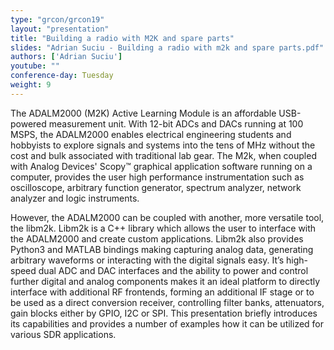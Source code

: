 ```yaml
---
type: "grcon/grcon19"
layout: "presentation"
title: "Building a radio with M2K and spare parts"
slides: "Adrian Suciu - Building a radio with m2k and spare parts.pdf"
authors: ['Adrian Suciu']
youtube: ""
conference-day: Tuesday
weight: 9
---
```

The ADALM2000 (M2K) Active Learning Module is an affordable USB-powered measurement unit. With 12-bit ADCs and DACs running at 100 MSPS, the ADALM2000 enables electrical engineering students and hobbyists to explore signals and systems into the tens of MHz without the cost and bulk associated with traditional lab gear. The M2k, when coupled with Analog Devices' Scopy™ graphical application software running on a computer, provides the user high performance instrumentation such as oscilloscope, arbitrary function generator, spectrum analyzer, network analyzer and logic instruments.

However, the ADALM2000 can be coupled with another, more versatile tool, the libm2k. Libm2k is a C++ library which allows the user to interface with the ADALM2000 and create custom applications. Libm2k also provides Python3 and MATLAB bindings making capturing analog data, generating arbitrary waveforms or interacting with the digital signals easy. It’s high-speed dual ADC and DAC interfaces and the ability to power and control further digital and analog components makes it an ideal platform to directly interface with additional RF frontends, forming an additional IF stage or to be used as a direct conversion receiver, controlling filter banks, attenuators, gain blocks either by GPIO, I2C or SPI.  This presentation briefly introduces its capabilities and provides a number of examples how it can be utilized for various SDR applications.
